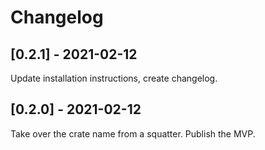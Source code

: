 # Changelog

## [0.2.1] - 2021-02-12

Update installation instructions, create changelog.

## [0.2.0] - 2021-02-12

Take over the crate name from a squatter. Publish the MVP.
